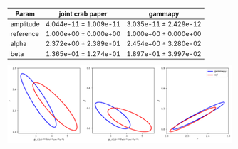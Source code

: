 <html>
 <head>
  <meta charset="utf-8"/>
  <meta content="text/html;charset=UTF-8" http-equiv="Content-type"/>
 </head>
 <body>
  <table>
   <thead>
    <tr>
     <th>Param</th>
     <th>joint crab paper</th>
     <th>gammapy</th>
    </tr>
   </thead>
   <tr>
    <td>amplitude</td>
    <td>4.044e-11 ± 1.009e-11</td>
    <td>3.035e-11 ± 2.429e-12</td>
   </tr>
   <tr>
    <td>reference</td>
    <td>1.000e+00 ± 0.000e+00</td>
    <td>1.000e+00 ± 0.000e+00</td>
   </tr>
   <tr>
    <td>alpha</td>
    <td>2.372e+00 ± 2.389e-01</td>
    <td>2.454e+00 ± 3.280e-02</td>
   </tr>
   <tr>
    <td>beta</td>
    <td>1.365e-01 ± 1.274e-01</td>
    <td>1.897e-01 ± 3.997e-02</td>
   </tr>
  </table>
 </body>
</html>


 ![Contours](contours_fermi.png)